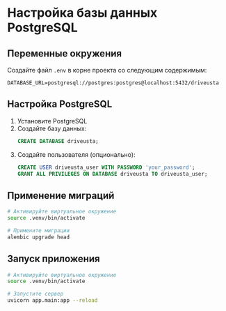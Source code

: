 # Настройка базы данных PostgreSQL

## Переменные окружения

Создайте файл `.env` в корне проекта со следующим содержимым:

```env
DATABASE_URL=postgresql://postgres:postgres@localhost:5432/driveusta
```

## Настройка PostgreSQL

1. Установите PostgreSQL
2. Создайте базу данных:
   ```sql
   CREATE DATABASE driveusta;
   ```
3. Создайте пользователя (опционально):
   ```sql
   CREATE USER driveusta_user WITH PASSWORD 'your_password';
   GRANT ALL PRIVILEGES ON DATABASE driveusta TO driveusta_user;
   ```

## Применение миграций

```bash
# Активируйте виртуальное окружение
source .venv/bin/activate

# Примените миграции
alembic upgrade head
```

## Запуск приложения

```bash
# Активируйте виртуальное окружение
source .venv/bin/activate

# Запустите сервер
uvicorn app.main:app --reload
```
